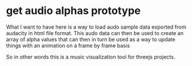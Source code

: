 # get audio alphas prototype

What I want to have here is a way to load audo sample data exported from audacity in html file format. This audo data can then be used to create an array of alpha values that can then in turn be used as a way to update things with an animation on a frame by frame basis

So in other words this is a music visualization tool for threejs projects.